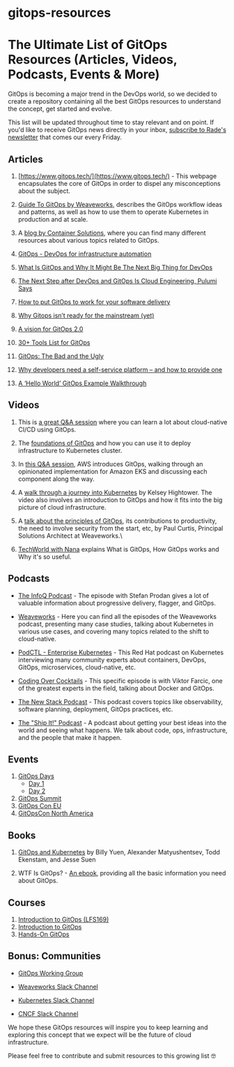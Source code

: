 # gitops-resources

# The Ultimate List of GitOps Resources (Articles, Videos, Podcasts, Events & More)

GitOps is becoming a major trend in the DevOps world, so we decided to create a repository containing all the best GitOps resources to understand the concept, get started and evolve.

This list will be updated throughout time to stay relevant and on point. If you'd like to receive GitOps news directly in your inbox, [subscribe to Rade's newsletter](https://www.getrevue.co/profile/rade-despodovski) that comes our every Friday.

## Articles

 1. [https://www.gitops.tech/](https://www.gitops.tech/) - This webpage encapsulates the core of GitOps in order to dispel any misconceptions about the subject. 

 2. [Guide To GitOps by Weaveworks](https://www.weave.works/technologies/gitops/), describes the GitOps workflow ideas and patterns, as well as how to use them to operate Kubernetes in production and at scale. 

 3. A [blog by Container Solutions](https://blog.container-solutions.com/), where you can find many different resources about various topics related to GitOps.

 4. [GitOps - DevOps for infrastructure automation](https://microtica.com/blog/gitops-devops-for-infrastructure-automation/?utm_source=github&utm_medium=referral_link&utm_campaign=gitops)

 5. [What Is GitOps and Why It Might Be The Next Big Thing for DevOps](https://thenewstack.io/what-is-gitops-and-why-it-might-be-the-next-big-thing-for-devops/)
    
 6. [The Next Step after DevOps and GitOps Is Cloud Engineering, Pulumi Says](https://thenewstack.io/the-next-step-after-devops-and-gitops-is-cloud-engineering-pulumi-says/)

 7. [How to put GitOps to work for your software delivery](https://techbeacon.com/app-dev-testing/how-put-gitops-work-your-software-delivery)

 8. [Why Gitops isn’t ready for the mainstream (yet)](https://www.infoworld.com/article/3617110/why-gitops-isnt-ready-for-the-mainstream-yet.html)

 9. [A vision for GitOps 2.0](https://codefresh.io/devops/vision-gitops-2-0/)

 10. [30+ Tools List for GitOps](https://dzone.com/articles/30-tools-list-for-gitops)

 11. [GitOps: The Bad and the Ugly](https://blog.container-solutions.com/gitops-limitations)

 12. [Why developers need a self-service platform – and how to provide one](https://www.weave.works/blog/why-developers-need-a-self-service-platform?utm_campaign=gitops_resources&utm_medium=microtica&utm_source=github)
 
 13. [A ‘Hello World’ GitOps Example Walkthrough](https://zwischenzugs.com/2021/07/31/a-hello-world-gitops-example-walkthrough?utm_campaign=gitops_resources&utm_medium=microtica&utm_source=github)
 
    
    
## Videos

1. This is [a great Q&A session](https://www.youtube.com/watch?v=PJybhIAZpHo) where you can learn a lot about cloud-native CI/CD using GitOps.

2. The [foundations of GitOps](https://www.youtube.com/watch?v=Usb9iUphT6Y) and how you can use it to deploy infrastructure to Kubernetes cluster.

3. In [this Q&A session](https://www.youtube.com/watch?v=1gczrnUYZ_8), AWS introduces GitOps, walking through an opinionated implementation for Amazon EKS and discussing each component along the way.

4. A [walk through a journey into Kubernetes](https://www.youtube.com/watch?v=yIAa5wHsfw4) by Kelsey Hightower. The video also involves an introduction to GitOps and how it fits into the big picture of cloud infrastructure.

5. A [talk about the principles of GitOps](https://www.youtube.com/watch?v=Mr_mbwsRDBI), its contributions to productivity, the need to involve security from the start, etc, by Paul Curtis, Principal Solutions Architect at Weaveworks.\
 
6. [TechWorld with Nana](https://www.youtube.com/watch?v=f5EpcWp0THw) explains What is GitOps, How GitOps works and Why it's so useful. 


## Podcasts 

-   [The InfoQ Podcast](https://www.infoq.com/GitOps/podcasts/) - The episode with Stefan Prodan gives a lot of valuable information about progressive delivery, flagger, and GitOps.
    
-   [Weaveworks](https://www.weave.works/blog/category/podcast/) - Here you can find all the episodes of the Weaveworks podcast, presenting many case studies, talking about Kubernetes in various use cases, and covering many topics related to the shift to cloud-native.
    
-   [PodCTL - Enterprise Kubernetes](https://podcasts.apple.com/us/podcast/podctl-enterprise-kubernetes/id1270983443) - This Red Hat podcast on Kubernetes interviewing many community experts about containers, DevOps, GitOps, microservices, cloud-native, etc.
    
-   [Coding Over Cocktails](https://www.torocloud.com/blog/defining-gitops-making-git-a-single-source-of-truth) - This specific episode is with Viktor Farcic, one of the greatest experts in the field, talking about Docker and GitOps.
    
-   [The New Stack Podcast](https://open.spotify.com/show/2nj1mpDb9jxHxi9vjZvDdk?si=B8RxcZvhQkG6uSlQq95tdA&dl_branch=1&nd=1) - This podcast covers topics like observability, software planning, deployment, GitOps practices, etc.

-   [The "Ship It!" Podcast](https://changelog.com/shipit) - A podcast about getting your best ideas into the world and seeing what happens. We talk about code, ops, infrastructure, and the people that make it happen.
  

## Events

 1. [GitOps Days](https://www.gitopsdays.com/)  
	 - [Day 1](https://www.youtube.com/watch?v=jMjB7H2IzQE)
	 - [Day 2](https://www.youtube.com/watch?v=gMpRcFDC8wA) 
 2. [GitOps Summit](https://events.linuxfoundation.org/gitops-summit/)
 3. [GitOps Con EU](https://hopin.com/events/gitops-con) 
 4. [GitOpsCon North America](https://events.linuxfoundation.org/gitopscon-north-america/?utm_campaign=gitops_resources&utm_medium=microtica&utm_source=github)


## Books 

1. [GitOps and Kubernetes](https://livebook.manning.com/book/gitops-and-kubernetes/) by Billy Yuen, Alexander Matyushentsev, Todd Ekenstam, and Jesse Suen

2. WTF Is GitOps? - [An ebook](https://info.container-solutions.com/what-is-gitops-ebook), providing all the basic information you need about GitOps. 
  
## Courses 

1. [Introduction to GitOps (LFS169)](https://trainingportal.linuxfoundation.org/learn/course/introduction-to-gitops-lfs169)
2. [Introduction to GitOps](https://cloudacademy.com/learning-paths/gitops-1-1005/)
3. [Hands-On GitOps](https://acloudguru.com/course/hands-on-gitops?utm_source=github&utm_medium=microtica&utm_campaign=gitops_resources)


## Bonus: Communities

-   [GitOps Working Group](https://github.com/gitops-working-group/gitops-working-group)
    
-   [Weaveworks Slack Channel](https://slack.weave.works/)
    
-   [Kubernetes Slack Channel](https://slack.kubernetes.io/)
    
-   [CNCF Slack Channel](https://slack.cncf.io/)
    

We hope these GitOps resources will inspire you to keep learning and exploring this concept that we expect will be the future of cloud infrastructure.

Please feel free to contribute and submit resources to this growing list 🤓

 
